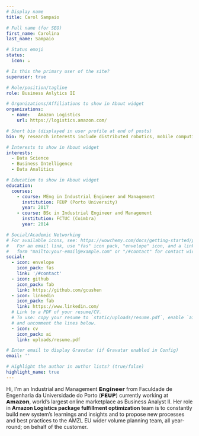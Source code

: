 ```yaml
---
# Display name
title: Carol Sampaio

# Full name (for SEO)
first_name: Carolina
last_name: Sampaio

# Status emoji
status:
  icon: ☕️

# Is this the primary user of the site?
superuser: true

# Role/position/tagline
role: Business Anlytics II

# Organizations/Affiliations to show in About widget
organizations:
  - name:   Amazon Logistics 
    url: https://logistics.amazon.com/

# Short bio (displayed in user profile at end of posts)
bio: My research interests include distributed robotics, mobile computing and programmable matter.

# Interests to show in About widget
interests:
  - Data Science
  - Business Intelligence 
  - Data Analitics 

# Education to show in About widget
education:
  courses:
    - course: MEng in Industrial Engineer and Management 
      institution: FEUP (Porto University)
      year: 2017
    - course: BSc in Industrial Engineer and Management 
      institution: FCTUC (Coimbra)
      year: 2014

# Social/Academic Networking
# For available icons, see: https://wowchemy.com/docs/getting-started/page-builder/#icons
#   For an email link, use "fas" icon pack, "envelope" icon, and a link in the
#   form "mailto:your-email@example.com" or "/#contact" for contact widget.
social:
  - icon: envelope
    icon_pack: fas
    link: '/#contact'
  - icon: github
    icon_pack: fab
    link: https://github.com/gcushen
  - icon: linkedin
    icon_pack: fab
    link: https://www.linkedin.com/
  # Link to a PDF of your resume/CV.
  # To use: copy your resume to `static/uploads/resume.pdf`, enable `ai` icons in `params.yaml`,
  # and uncomment the lines below.
  - icon: cv
    icon_pack: ai
    link: uploads/resume.pdf

# Enter email to display Gravatar (if Gravatar enabled in Config)
email: ''

# Highlight the author in author lists? (true/false)
highlight_name: true
---
```

 Hi, I'm an Industrial and Management 𝗘𝗻𝗴𝗶𝗻𝗲𝗲𝗿 from Faculdade de Engenharia da Universidade do Porto (𝗙𝗘𝗨𝗣) currently working at 𝗔𝗺𝗮𝘇𝗼𝗻,  world’s largest online marketplace as Business Analyst II. Her role in   **Amazon Logistics package fulfillment optimization** team is to constantly build new system’s learnings and insights and to propose new processes and best practices to the AMZL EU wider volume planning team, all year-round; on behalf of the customer.